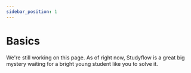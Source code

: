 ```yaml
---
sidebar_position: 1
---
```


# Basics

We're still working on this page. As of right now, Studyflow is a great big mystery waiting for a bright young student like you to solve it.
